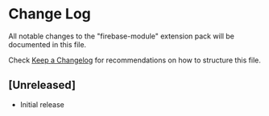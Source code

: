 # Change Log

All notable changes to the "firebase-module" extension pack will be documented in this file.

Check [Keep a Changelog](http://keepachangelog.com/) for recommendations on how to structure this file.

## [Unreleased]

- Initial release
